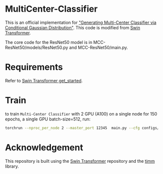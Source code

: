 # MultiCenter-Classifier
This is an official implementation for ["Generating Multi-Center Classifier via Conditional Gaussian Distribution"](https://arxiv.org/pdf/2401.15942.pdf). This code is modified from [Swin Transformer](https://github.com/microsoft/Swin-Transformer). 

The core code for the ResNet50 model is in MCC-ResNet50/models/ResNet50.py and MCC-ResNet50/main.py.

# Requirements

Refer to [Swin Transformer get_started](https://github.com/microsoft/Swin-Transformer/blob/main/get_started.md). 

# Train

to train `Multi-Center Classifier` with 2 GPU (A100) on a single node for 150 epochs, a single GPU batch-size=512, run:

```bash
torchrun --nproc_per_node 2 --master_port 12345  main.py --cfg configs/swin/swin_tiny_patch4_window7_224.yaml --batch-size 512
```

# Acknowledgement

This repository is built using the [Swin Transformer](https://github.com/microsoft/Swin-Transformer) repository and the [timm](https://github.com/huggingface/pytorch-image-models) library.
